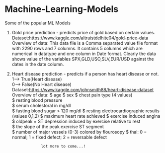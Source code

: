 # Machine-Learning-Models
Some of the popular ML Models   


1) Gold price prediction - predicts price of gold based on certain values.  
    Dataset:https://www.kaggle.com/altruistdelhite04/gold-price-data    
    Overview of data: This data file is a Comma separated value file format with 2290 rows and 7 columns. It contains 5 columns which are numerical in datatype and one     column in Date format. Clearly the data shows value of the variables SPX,GLD,USO,SLV,EUR/USD against the dates in the date column.  
   
   
2) Heart disease prediction - predicts if a person has heart disease or not.    
    1--> True(Heart disease)    
    0--> False(No Heart disease)    
    Dataset:https://www.kaggle.com/johnsmith88/heart-disease-dataset    
    Overview of data: $ age 
                      $ sex 
                      $ chest pain type (4 values)  
                      $ resting blood pressure  
                      $ serum cholestoral in mg/dl  
                      $ fasting blood sugar > 120 mg/dl 
                      $ resting electrocardiographic results (values 0,1,2) 
                      $ maximum heart rate achieved 
                      $ exercise induced angina 
                      $ oldpeak = ST depression induced by exercise relative to rest    
                      $ the slope of the peak exercise ST segment   
                      $ number of major vessels (0-3) colored by flourosopy 
                      $ thal: 0 = normal; 1 = fixed defect; 2 = reversable defect   



                    lot more to come...!
